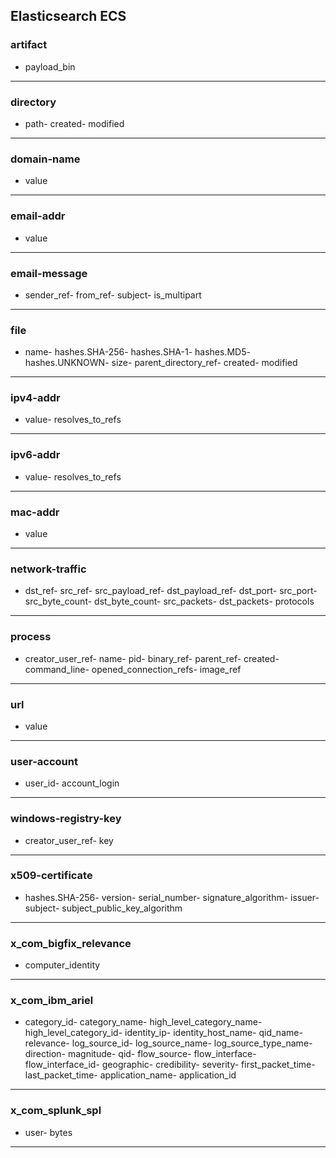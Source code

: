 ## Elasticsearch ECS
### artifact
- payload_bin
___
### directory
- path- created- modified
___
### domain-name
- value
___
### email-addr
- value
___
### email-message
- sender_ref- from_ref- subject- is_multipart
___
### file
- name- hashes.SHA-256- hashes.SHA-1- hashes.MD5- hashes.UNKNOWN- size- parent_directory_ref- created- modified
___
### ipv4-addr
- value- resolves_to_refs
___
### ipv6-addr
- value- resolves_to_refs
___
### mac-addr
- value
___
### network-traffic
- dst_ref- src_ref- src_payload_ref- dst_payload_ref- dst_port- src_port- src_byte_count- dst_byte_count- src_packets- dst_packets- protocols
___
### process
- creator_user_ref- name- pid- binary_ref- parent_ref- created- command_line- opened_connection_refs- image_ref
___
### url
- value
___
### user-account
- user_id- account_login
___
### windows-registry-key
- creator_user_ref- key
___
### x509-certificate
- hashes.SHA-256- version- serial_number- signature_algorithm- issuer- subject- subject_public_key_algorithm
___
### x_com_bigfix_relevance
- computer_identity
___
### x_com_ibm_ariel
- category_id- category_name- high_level_category_name- high_level_category_id- identity_ip- identity_host_name- qid_name- relevance- log_source_id- log_source_name- log_source_type_name- direction- magnitude- qid- flow_source- flow_interface- flow_interface_id- geographic- credibility- severity- first_packet_time- last_packet_time- application_name- application_id
___
### x_com_splunk_spl
- user- bytes
___
